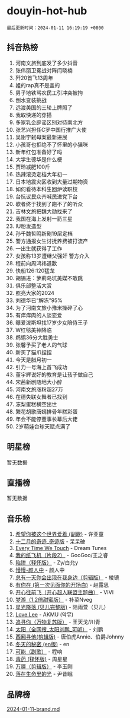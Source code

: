 # douyin-hot-hub

`最后更新时间：2024-01-11 16:19:19 +0800`

## 抖音热榜

1. 河南文旅到底发了多少抖音
1. 张伟丽卫冕战对阵闫晓楠
1. 歼20首飞13周年
1. 姐的rap真不是盖的
1. 男子地铁骂农民工引冲突被拘
1. 倒水变装挑战
1. 远渡美国的三轮上牌照了
1. 我取快递的穿搭
1. 多家乳企辟谣区别对待南北方
1. 张艺兴担任C罗中国行推广大使
1. 吴谢宇弑母案最新进展
1. 小孩哥也拒绝不了怀里的小猫咪
1. 新年红包准备好了吗
1. 大学生德华是什么梗
1. 贾玲减肥100斤
1. 热辣滚烫定档大年初一
1. 日本地震灾区收到大量过期物资
1. 如何看待本科生回炉读职校
1. 台抗议民众齐喊民进党下台
1. 歌者终于找到了跑不了的听众
1. 吉林文旅把魏大勋找来了
1. 我国在海上发射一箭三星
1. IU粉发造型
1. 孙千魏哲鸣新剧19层定档
1. 警方通报女生讨抚养费被打流产
1. 一出生就获得了工作
1. 女孩称13岁遭继父强奸 警方介入
1. 程前向周鸿祎道歉
1. 快船126:120猛龙
1. 胡锡进：萝莉岛坑美媒不敢跳
1. 俱乐部整活大赏
1. 照亮大家的2024
1. 刘德华已“解冻”95%
1. 为了河南文旅小豫米操碎了心
1. 有痒痒肉的人谈恋爱
1. 曝爱泼斯坦找17岁少女陪侍王子
1. W红毯美神降临
1. 鹈鹕36分大胜勇士
1. 张馨予买了老人的气球
1. 新买了猫爪捏捏
1. 今天是腊月初一
1. 引力一号海上首飞成功
1. 董宇辉说好的教育是让孩子做自己
1. 宋茜新剧随地大小醉
1. 河南文旅涨粉超27万
1. 在德失联女舞者已找到
1. 冻梨蛋糕横空出世
1. 繁花胡歌唐嫣排骨年糕彩蛋
1. 年会不能停董事长幕后大佬
1. 2岁萌娃台球天赋点满了

## 明星榜

暂无数据

## 直播榜

暂无数据

## 音乐榜

1. [希望你被这个世界爱着 (副歌)](https://sf6-cdn-tos.douyinstatic.com/obj/tos-cn-ve-2774/oUHCmWQfZlE3QQBKBeD8rCFLpJzPgCpImhsxMt) - 许亚童
1. [十二月的奇迹_奇迹版](https://sf6-cdn-tos.douyinstatic.com/obj/tos-cn-ve-2774/oMslvA9FBzGMGHnyUuoiiUjtIAXfMz6tzwByW8) - 呆呆破
1. [Every Time We Touch](https://sf86-cdn-tos.douyinstatic.com/obj/tos-cn-ve-2774/ogN6lUKQeBBfEVhIOMikG1CcJjugxk1tztZyhP) - Dream Tunes
1. [我的纸飞机（片段2）](https://sf86-cdn-tos.douyinstatic.com/obj/tos-cn-ve-2774/oM2ZrKcg2CD5AeRB2gkeXOFB1IxAGJdZPazYHf) - GooGoo/王之睿
1. [陷阱（释怀版）](https://sf86-cdn-tos.douyinstatic.com/obj/tos-cn-ve-2774/oE8C21LeZrzKLDFfQYgMzx4GAIHageG5IzayY7) - Zy/白允y
1. [慢慢-颜人中](https://sf86-cdn-tos.douyinstatic.com/obj/tos-cn-ve-2774/ocjHNfBXdBxQNC8ZGAeoLMFTUgtBg8bkExunDC) - 颜人中
1. [总有一天你会出现在我身边（剪辑版）](https://sf86-cdn-tos.douyinstatic.com/obj/tos-cn-ve-2774/oMLsHwhWW7CYoAhoWB9EXUQIzNBsfAJxpAoxCU) - 棱镜
1. [有你在 (第一次见面你的开场白)](https://sf86-cdn-tos.douyinstatic.com/obj/tos-cn-ve-2774/oAthrQ3ClJBfI57uBoFEgNDYtNCZ0TSYQQfxQ0) - 赵露思
1. [开心往前飞（开心超人联盟主题曲）](https://sf86-cdn-tos.douyinstatic.com/obj/tos-cn-ve-2774/9d8fb7c82cf1421fb93a9fe925275e0a) - VIVI
1. [梦游（1.2倍甜蜜版）](https://sf86-cdn-tos.douyinstatic.com/obj/tos-cn-ve-2774/o4gyAUm8hwufoEABmwVIiQtHsFuGzAEEWtNMzo) - 补菜Nveg
1. [星光降落 (贝儿完整版)](https://sf3-cdn-tos.douyinstatic.com/obj/tos-cn-ve-2774/okwB9hAwyAtsFFkFBzAX1hOOfQuIoMNs0W2Mwr) - 陆雨萱（贝儿）
1. [Love Lee](https://sf86-cdn-tos.douyinstatic.com/obj/tos-cn-ve-2774/o05GbkJGbCBTdDnMtB0fwOYgkeZp23vrWQDQBS) - AKMU (악뮤)
1. [追寻你（万物复苏版）](https://sf86-cdn-tos.douyinstatic.com/obj/tos-cn-ve-2774/oYeAZJsbjIDit9APmBg8u6uDUQnHmoCf3gbo74) - 王天戈/川青
1. [太阳（全网搜_太阳刘鹏_可听）](https://sf86-cdn-tos.douyinstatic.com/obj/tos-cn-ve-2774/ogWbyIQnlBFImVbeDocRdCIYtBHlbJXgfZMvgz) - 刘鹏
1. [西厢寻他(剪辑版)](https://sf86-cdn-tos.douyinstatic.com/obj/tos-cn-ve-2774/oUsAVfAQKlRNxEv5qxvIB8o5qmIWUcXbzJKJhw) - 唐伯虎Annie、伯爵Johnny
1. [冬天的秘密 (en版)](https://sf86-cdn-tos.douyinstatic.com/obj/tos-cn-ve-2774/okIuMHDdzyf3FjGK4Lphe1vfHcQaPIHAg0Z4CR) - en
1. [可能（副歌）](https://sf86-cdn-tos.douyinstatic.com/obj/tos-cn-ve-2774/cde1731888894259b333569393c2fb51) - 程响
1. [毒药 (释怀版)](https://sf86-cdn-tos.douyinstatic.com/obj/tos-cn-ve-2774/oYILMEAzspdZBIzy4frJNB8ZHPHWAhiwowd4Ad) - 周星星
1. [万疆（剪辑版）](https://sf86-cdn-tos.douyinstatic.com/obj/tos-cn-ve-2774/ooG7oVgFlDTelKCjCsTTobQvbdtj1BBQXnfZd8) - 李玉刚
1. [落在生命里的光](https://sf6-cdn-tos.douyinstatic.com/obj/tos-cn-ve-2774/d9ffa8c090124ea58bb10df9b510c01d) - 尹昔眠

## 品牌榜

[2024-01-11-brand.md](2024-01-11-brand.md)
